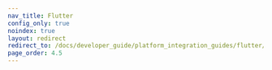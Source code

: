 ```yaml
---
nav_title: Flutter
config_only: true
noindex: true
layout: redirect
redirect_to: /docs/developer_guide/platform_integration_guides/flutter/flutter_sdk_integration
page_order: 4.5
---
```

